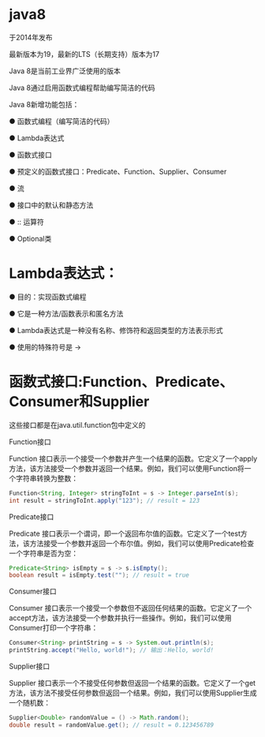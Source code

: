 # java8

于2014年发布

最新版本为19，最新的LTS（长期支持）版本为17

Java 8是当前工业界广泛使用的版本

Java 8通过启用函数式编程帮助编写简洁的代码

Java 8新增功能包括：

● 函数式编程（编写简洁的代码）

● Lambda表达式

● 函数式接口

● 预定义的函数式接口：Predicate、Function、Supplier、Consumer

● 流

● 接口中的默认和静态方法

● :: 运算符

● Optional类

# Lambda表达式：

● 目的：实现函数式编程

● 它是一种方法/函数表示和匿名方法

● Lambda表达式是一种没有名称、修饰符和返回类型的方法表示形式

● 使用的特殊符号是 ->

# 函数式接口:Function、Predicate、Consumer和Supplier

这些接口都是在java.util.function包中定义的

Function接口

Function 接口表示一个接受一个参数并产生一个结果的函数。它定义了一个apply方法，该方法接受一个参数并返回一个结果。例如，我们可以使用Function将一个字符串转换为整数：

```java
Function<String, Integer> stringToInt = s -> Integer.parseInt(s);
int result = stringToInt.apply("123"); // result = 123
```

Predicate接口

Predicate 接口表示一个谓词，即一个返回布尔值的函数。它定义了一个test方法，该方法接受一个参数并返回一个布尔值。例如，我们可以使用Predicate检查一个字符串是否为空：

```java
Predicate<String> isEmpty = s -> s.isEmpty();
boolean result = isEmpty.test(""); // result = true
```
Consumer接口

Consumer 接口表示一个接受一个参数但不返回任何结果的函数。它定义了一个accept方法，该方法接受一个参数并执行一些操作。例如，我们可以使用Consumer打印一个字符串：

```java
Consumer<String> printString = s -> System.out.println(s);
printString.accept("Hello, world!"); // 输出：Hello, world!
```

Supplier接口

Supplier 接口表示一个不接受任何参数但返回一个结果的函数。它定义了一个get方法，该方法不接受任何参数但返回一个结果。例如，我们可以使用Supplier生成一个随机数：

```java
Supplier<Double> randomValue = () -> Math.random();
double result = randomValue.get(); // result = 0.123456789
```
